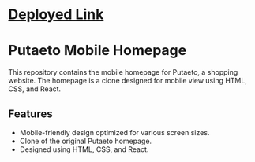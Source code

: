 # [Deployed Link](https://662a921639e52321715eda9d--coruscating-swan-6393a1.netlify.app/)

# Putaeto Mobile Homepage

This repository contains the mobile homepage for Putaeto, a shopping website.
The homepage is a clone designed for mobile view using HTML, CSS, and React.

## Features

- Mobile-friendly design optimized for various screen sizes.
- Clone of the original Putaeto homepage.
- Designed using HTML, CSS, and React.
